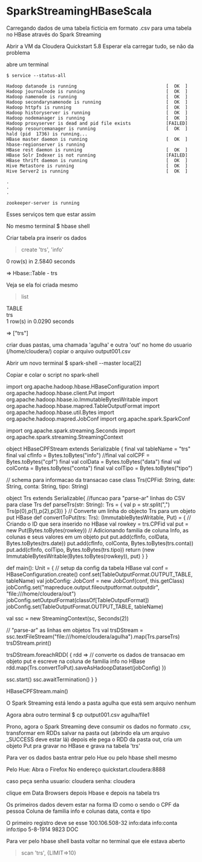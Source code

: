 # SparkStreamingHBaseScala
Carregando dados de uma tabela fictícia em formato .csv para uma tabela no HBase através do Spark Streaming

Abrir a VM da Cloudera Quickstart 5.8
Esperar ela carregar tudo, se não da problema

abre um terminal
```
$ service --status-all
```
```
Hadoop datanode is running                                 [  OK  ]
Hadoop journalnode is running                              [  OK  ]
Hadoop namenode is running                                 [  OK  ]
Hadoop secondarynamenode is running                        [  OK  ]
Hadoop httpfs is running                                   [  OK  ]
Hadoop historyserver is running                            [  OK  ]
Hadoop nodemanager is running                              [  OK  ]
Hadoop proxyserver is dead and pid file exists             [FAILED]
Hadoop resourcemanager is running                          [  OK  ]
hald (pid  1736) is running...
HBase master daemon is running                             [  OK  ]
hbase-regionserver is running
HBase rest daemon is running                               [  OK  ]
HBase Solr Indexer is not running                          [FAILED]
HBase thrift daemon is running                             [  OK  ]
Hive Metastore is running                                  [  OK  ]
Hive Server2 is running                                    [  OK  ]

.
.
.

zookeeper-server is running
```
Esses serviços tem que estar assim

No mesmo terminal
$ hbase shell

Criar tabela pra inserir os dados
> create 'trs', 'info'

0 row(s) in 2.5840 seconds

=> Hbase::Table - trs

Veja se ela foi criada mesmo
> list

TABLE                                                                                                                                                        
trs                                                                                                                                                          
1 row(s) in 0.0290 seconds

=> ["trs"]

criar duas pastas, uma chamada 'agulha' e outra 'out' no home do usuario (/home/cloudera/)
copiar o arquivo output001.csv

Abrir um novo terminal
$ spark-shell --master local[2]

Copiar e colar o script no spark-shell

import org.apache.hadoop.hbase.HBaseConfiguration
import org.apache.hadoop.hbase.client.Put
import org.apache.hadoop.hbase.io.ImmutableBytesWritable
import org.apache.hadoop.hbase.mapred.TableOutputFormat
import org.apache.hadoop.hbase.util.Bytes
import org.apache.hadoop.mapred.JobConf
import org.apache.spark.SparkConf

import org.apache.spark.streaming.Seconds
import org.apache.spark.streaming.StreamingContext

object HBaseCPFStream extends Serializable {
final val tableName = "trs"
final val cfInfo = Bytes.toBytes("info")
//final val colCPF = Bytes.toBytes("cpf")
final val colData = Bytes.toBytes("data")
final val colConta = Bytes.toBytes("conta")
final val colTipo = Bytes.toBytes("tipo")

// schema para informacao da transacao
case class Trs(CPFid: String, date: String, conta: String, tipo: String)

object Trs extends Serializable{
//funcao para "parse-ar" linhas do CSV para clase Trs
def parseTrs(str: String): Trs = {
val p = str.split(",")
Trs(p(0),p(1),p(2),p(3))
}
// Converte um linha do objecto Trs para um objeto put HBase
def convertToPut(trs: Trs): (ImmutableBytesWritable, Put) = {
// Criando o ID que sera inserido no HBase
val rowkey = trs.CPFid
val put = new Put(Bytes.toBytes(rowkey))
// Adicionando familia de coluna Info, as colunas e seus valores em um objeto put
put.add(cfInfo, colData, Bytes.toBytes(trs.date))
put.add(cfInfo, colConta, Bytes.toBytes(trs.conta))
put.add(cfInfo, colTipo, Bytes.toBytes(trs.tipo))
return (new ImmutableBytesWritable(Bytes.toBytes(rowkey)), put)
}
}
	
def main(): Unit = {
// setup da config da tabela HBase
val conf = HBaseConfiguration.create()
conf.set(TableOutputFormat.OUTPUT_TABLE, tableName)
val jobConfig: JobConf = new JobConf(conf, this.getClass)
jobConfig.set("mapreduce.output.fileoutputformat.outputdir", "file:///home/cloudera/out")
jobConfig.setOutputFormat(classOf[TableOutputFormat])
jobConfig.set(TableOutputFormat.OUTPUT_TABLE, tableName)

val ssc = new StreamingContext(sc, Seconds(2))

// "parse-ar" as linhas em objetos Trs
val trsDStream = ssc.textFileStream("file:///home/cloudera/agulha").map(Trs.parseTrs)
trsDStream.print()
	
trsDStream.foreachRDD( { rdd =>
// converte os dados de transacao em objeto put e escreve na coluna de familia info no HBase
rdd.map(Trs.convertToPut).saveAsHadoopDataset(jobConfig)
})
		
ssc.start()
ssc.awaitTermination()
}
}

HBaseCPFStream.main()

O Spark Streaming está lendo a pasta agulha que está sem arquivo nenhum

Agora abra outro terminal
$ cp output001.csv agulha/file1

Prono, agora o Spark Streaming deve consumir os dados no formato .csv, transformar em RDDs salvar na pasta out (abrindo ela um arquivo _SUCCESS deve estar lá)
depois ele pega o RDD da pasta out, cria um objeto Put pra gravar no HBase e grava na tabela 'trs'

Para ver os dados basta entrar pelo Hue ou pelo hbase shell mesmo

Pelo Hue:
Abra o Firefox
No endereço
quickstart.cloudera:8888

caso peça senha
usuario: cloudera
senha: cloudera

clique em Data Browsers
depois Hbase
e depois na tabela trs

Os primeiros dados devem estar na forma
ID como o sendo o CPF da pessoa
Coluna de familia info e colunas data, conta e tipo

O primeiro registro deve se esse
100.106.508-32
info:data		info:conta		info:tipo
5-8-1914		9823			DOC

Para ver pelo hbase shell basta voltar no terminal que ele estava aberto
> scan 'trs', {LIMIT=>10}
